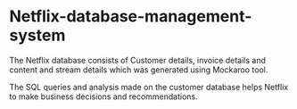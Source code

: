 # Netflix-database-management-system

The Netflix database consists of Customer details, invoice details and content and stream details which was generated using 
Mockaroo tool. 

The SQL queries and analysis made on the customer database helps Netflix to make business decisions and recommendations.

